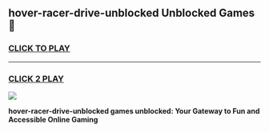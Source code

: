 
## hover-racer-drive-unblocked Unblocked Games👋
<h3>
<a href="https://news.freeplayer.one?title=hover-racer-drive-unblocked&ref=16F">CLICK TO PLAY</a></h3>
<hr>

<h3>
<a href="https://news.freeplayer.one?title=hover-racer-drive-unblocked&ref=16F">CLICK 2 PLAY</a>
  
</h3>

<a href="https://news.freeplayer.one?title=hover-racer-drive-unblocked&ref=16F/"><img src="https://clearcache.store/games.png"></a>


**hover-racer-drive-unblocked games unblocked: Your Gateway to Fun and Accessible Online Gaming**
